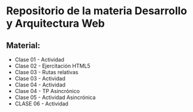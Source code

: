 # Repositorio de la materia Desarrollo y Arquitectura Web

## Material:
- Clase 01 - Actividad
- Clase 02 - Ejercitación HTML5
- Clase 03 - Rutas relativas
- Clase 03 - Actividad
- Clase 04 - Actividad
- Clase 04 - TP Asincrónico
- Clase 05 - Actividad Asincrónica
- CLASE 06 - Actividad
